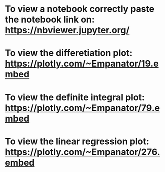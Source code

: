 # To view a notebook correctly paste the notebook link on: <br /> https://nbviewer.jupyter.org/ 
# To view the differetiation plot: <br /> https://plotly.com/~Empanator/19.embed
# To view the definite integral plot: <br />https://plotly.com/~Empanator/79.embed
# To view the linear regression plot: <br /> https://plotly.com/~Empanator/276.embed
